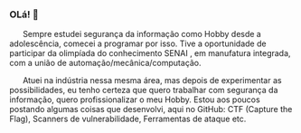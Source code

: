 ### OLá! 👋

<!--
### Hi there 👋
**RamonLean/RamonLean** is a ✨ _special_ ✨ repository because its `README.md` (this file) appears on your GitHub profile.

Here are some ideas to get you started:

- 🔭 I’m currently working on ...
- 🌱 I’m currently learning ...
- 👯 I’m looking to collaborate on ...
- 🤔 I’m looking for help with ...
- 💬 Ask me about ...
- 📫 How to reach me: ...
- 😄 Pronouns: ...
- ⚡ Fun fact: ...
-->

      Sempre estudei segurança da informação como Hobby desde a adolescência, comecei a programar por isso. Tive a oportunidade de participar da olimpíada do conhecimento SENAI , em manufatura integrada, com a união de automação/mecânica/computação.
      
      Atuei na indústria nessa mesma área, mas depois de experimentar as possibilidades, eu tenho certeza que quero trabalhar com segurança da informação, quero profissionalizar o meu Hobby. Estou aos poucos postando algumas coisas que desenvolvi, aqui no GitHub: CTF (Capture the Flag), Scanners de vulnerabilidade, Ferramentas de ataque etc.
